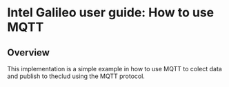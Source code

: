 # Intel Galileo user guide: How to use MQTT

## Overview
This implementation is a simple example in how to use MQTT to colect data and publish to theclud using the MQTT protocol.
